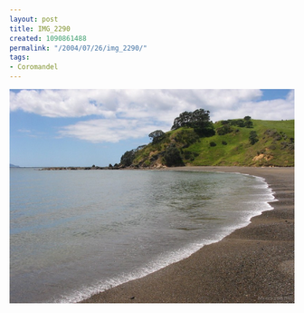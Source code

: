 ```yaml
---
layout: post
title: IMG_2290
created: 1090861488
permalink: "/2004/07/26/img_2290/"
tags:
- Coromandel
---
```


<img src="/image/images/img_2290-765.jpg"/>

